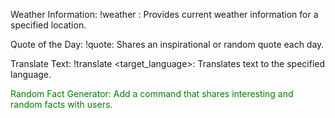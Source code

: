 Weather Information:
!weather <location>: Provides current weather information for a specified location.

Quote of the Day:
!quote: Shares an inspirational or random quote each day.

Translate Text:
!translate <text> <target_language>: Translates text to the specified language.

<p style="color: green">Random Fact Generator:
Add a command that shares interesting and random facts with users.</p>
